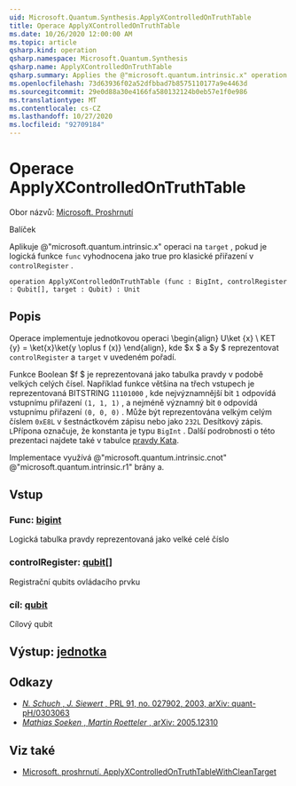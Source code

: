 ```yaml
---
uid: Microsoft.Quantum.Synthesis.ApplyXControlledOnTruthTable
title: Operace ApplyXControlledOnTruthTable
ms.date: 10/26/2020 12:00:00 AM
ms.topic: article
qsharp.kind: operation
qsharp.namespace: Microsoft.Quantum.Synthesis
qsharp.name: ApplyXControlledOnTruthTable
qsharp.summary: Applies the @"microsoft.quantum.intrinsic.x" operation on `target`, if the Boolean function `func` evaluates to true for the classical assignment in `controlRegister`.
ms.openlocfilehash: 73d63936f02a52dfbbad7b8575110177a9e4463d
ms.sourcegitcommit: 29e0d88a30e4166fa580132124b0eb57e1f0e986
ms.translationtype: MT
ms.contentlocale: cs-CZ
ms.lasthandoff: 10/27/2020
ms.locfileid: "92709184"
---
```

# <a name="applyxcontrolledontruthtable-operation"></a>Operace ApplyXControlledOnTruthTable

Obor názvů: [Microsoft. Proshrnutí](xref:Microsoft.Quantum.Synthesis)

Balíček [](https://nuget.org/packages/)


Aplikuje @"microsoft.quantum.intrinsic.x" operaci na `target` , pokud je logická funkce `func` vyhodnocena jako true pro klasické přiřazení v `controlRegister` .

```qsharp
operation ApplyXControlledOnTruthTable (func : BigInt, controlRegister : Qubit[], target : Qubit) : Unit
```


## <a name="description"></a>Popis

Operace implementuje jednotkovou operaci \begin{align} U\ket {x} \ KET {y} = \ket{x}\ket{y \oplus f (x)} \end{align}, kde $x $ a $y $ reprezentovat `controlRegister` a `target` v uvedeném pořadí.

Funkce Boolean $f $ je reprezentovaná jako tabulka pravdy v podobě velkých celých čísel.
Například funkce většina na třech vstupech je reprezentovaná BITSTRING `11101000` , kde nejvýznamnější bit `1` odpovídá vstupnímu přiřazení `(1, 1, 1)` , a nejméně významný bit `0` odpovídá vstupnímu přiřazení `(0, 0, 0)` .
Může být reprezentována velkým celým číslem `0xE8L` v šestnáctkovém zápisu nebo jako `232L` Desítkový zápis.  `L`Přípona označuje, že konstanta je typu `BigInt` .
Další podrobnosti o této prezentaci najdete také v tabulce [pravdy Kata](https://github.com/microsoft/QuantumKatas/tree/main/TruthTables).

Implementace využívá @"microsoft.quantum.intrinsic.cnot" @"microsoft.quantum.intrinsic.r1" brány a.

## <a name="input"></a>Vstup

### <a name="func--bigint"></a>Func: [bigint](xref:microsoft.quantum.lang-ref.bigint)

Logická tabulka pravdy reprezentovaná jako velké celé číslo


### <a name="controlregister--qubit"></a>controlRegister: [qubit](xref:microsoft.quantum.lang-ref.qubit)[]

Registrační qubits ovládacího prvku


### <a name="target--qubit"></a>cíl: [qubit](xref:microsoft.quantum.lang-ref.qubit)

Cílový qubit



## <a name="output--unit"></a>Výstup: [jednotka](xref:microsoft.quantum.lang-ref.unit)



## <a name="references"></a>Odkazy

- [*N. Schuch* , *J. Siewert* , PRL 91, no. 027902, 2003, arXiv: quant-pH/0303063](https://arxiv.org/abs/quant-ph/0303063)
- [*Mathias Soeken* , *Martin Roetteler* , arXiv: 2005.12310](https://arxiv.org/abs/2005.12310)

## <a name="see-also"></a>Viz také

- [Microsoft. proshrnutí. ApplyXControlledOnTruthTableWithCleanTarget](xref:Microsoft.Quantum.Synthesis.ApplyXControlledOnTruthTableWithCleanTarget)